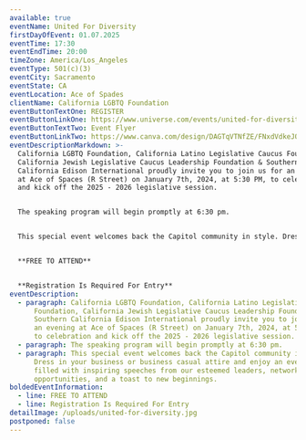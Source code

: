 ```yaml
---
available: true
eventName: United For Diversity
firstDayOfEvent: 01.07.2025
eventTime: 17:30
eventEndTime: 20:00
timeZone: America/Los_Angeles
eventType: 501(c)(3)
eventCity: Sacramento
eventState: CA
eventLocation: Ace of Spades
clientName: California LGBTQ Foundation
eventButtonTextOne: REGISTER
eventButtonLinkOne: https://www.universe.com/events/united-for-diversity-2025-back-to-session-social-tickets-D52PX7
eventButtonTextTwo: Event Flyer
eventButtonLinkTwo: https://www.canva.com/design/DAGTqVTNfZE/FNxdVdkeJOnEn_Rb6VpwMA/view?utm_content=DAGTqVTNfZE&utm_campaign=designshare&utm_medium=link&utm_source=editor
eventDescriptionMarkdown: >-
  California LGBTQ Foundation, California Latino Legislative Caucus Foundation,
  California Jewish Legislative Caucus Leadership Foundation & Southern
  California Edison International proudly invite you to join us for an evening
  at Ace of Spaces (R Street) on January 7th, 2024, at 5:30 PM, to celebration
  and kick off the 2025 - 2026 legislative session.


  The speaking program will begin promptly at 6:30 pm.


  This special event welcomes back the Capitol community in style. Dress in your business or business casual attire and enjoy an evening filled with inspiring speeches from our esteemed leaders, networking opportunities, and a toast to new beginnings.


  **FREE TO ATTEND**


  **Registration Is Required For Entry**
eventDescription:
  - paragraph: California LGBTQ Foundation, California Latino Legislative Caucus
      Foundation, California Jewish Legislative Caucus Leadership Foundation &
      Southern California Edison International proudly invite you to join us for
      an evening at Ace of Spaces (R Street) on January 7th, 2024, at 5:30 PM,
      to celebration and kick off the 2025 - 2026 legislative session.
  - paragraph: The speaking program will begin promptly at 6:30 pm.
  - paragraph: This special event welcomes back the Capitol community in style.
      Dress in your business or business casual attire and enjoy an evening
      filled with inspiring speeches from our esteemed leaders, networking
      opportunities, and a toast to new beginnings.
boldedEventInformation:
  - line: FREE TO ATTEND
  - line: Registration Is Required For Entry
detailImage: /uploads/united-for-diversity.jpg
postponed: false
---
```

